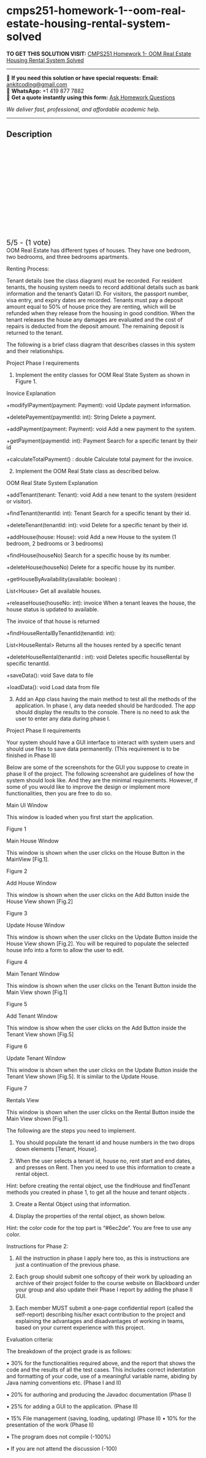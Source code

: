 # cmps251-homework-1--oom-real-estate-housing-rental-system-solved
**TO GET THIS SOLUTION VISIT:** [CMPS251 Homework 1- OOM Real Estate Housing Rental System Solved](https://www.ankitcodinghub.com/product/cmps251-solved/)


---

📩 **If you need this solution or have special requests:** **Email:** ankitcoding@gmail.com  
📱 **WhatsApp:** +1 419 877 7882  
📄 **Get a quote instantly using this form:** [Ask Homework Questions](https://www.ankitcodinghub.com/services/ask-homework-questions/)

*We deliver fast, professional, and affordable academic help.*

---

<h2>Description</h2>



<div class="kk-star-ratings kksr-auto kksr-align-center kksr-valign-top" data-payload="{&quot;align&quot;:&quot;center&quot;,&quot;id&quot;:&quot;110101&quot;,&quot;slug&quot;:&quot;default&quot;,&quot;valign&quot;:&quot;top&quot;,&quot;ignore&quot;:&quot;&quot;,&quot;reference&quot;:&quot;auto&quot;,&quot;class&quot;:&quot;&quot;,&quot;count&quot;:&quot;1&quot;,&quot;legendonly&quot;:&quot;&quot;,&quot;readonly&quot;:&quot;&quot;,&quot;score&quot;:&quot;5&quot;,&quot;starsonly&quot;:&quot;&quot;,&quot;best&quot;:&quot;5&quot;,&quot;gap&quot;:&quot;4&quot;,&quot;greet&quot;:&quot;Rate this product&quot;,&quot;legend&quot;:&quot;5\/5 - (1 vote)&quot;,&quot;size&quot;:&quot;24&quot;,&quot;title&quot;:&quot;CMPS251 Homework 1- OOM Real Estate Housing Rental System Solved&quot;,&quot;width&quot;:&quot;138&quot;,&quot;_legend&quot;:&quot;{score}\/{best} - ({count} {votes})&quot;,&quot;font_factor&quot;:&quot;1.25&quot;}">

<div class="kksr-stars">

<div class="kksr-stars-inactive">
            <div class="kksr-star" data-star="1" style="padding-right: 4px">


<div class="kksr-icon" style="width: 24px; height: 24px;"></div>
        </div>
            <div class="kksr-star" data-star="2" style="padding-right: 4px">


<div class="kksr-icon" style="width: 24px; height: 24px;"></div>
        </div>
            <div class="kksr-star" data-star="3" style="padding-right: 4px">


<div class="kksr-icon" style="width: 24px; height: 24px;"></div>
        </div>
            <div class="kksr-star" data-star="4" style="padding-right: 4px">


<div class="kksr-icon" style="width: 24px; height: 24px;"></div>
        </div>
            <div class="kksr-star" data-star="5" style="padding-right: 4px">


<div class="kksr-icon" style="width: 24px; height: 24px;"></div>
        </div>
    </div>

<div class="kksr-stars-active" style="width: 138px;">
            <div class="kksr-star" style="padding-right: 4px">


<div class="kksr-icon" style="width: 24px; height: 24px;"></div>
        </div>
            <div class="kksr-star" style="padding-right: 4px">


<div class="kksr-icon" style="width: 24px; height: 24px;"></div>
        </div>
            <div class="kksr-star" style="padding-right: 4px">


<div class="kksr-icon" style="width: 24px; height: 24px;"></div>
        </div>
            <div class="kksr-star" style="padding-right: 4px">


<div class="kksr-icon" style="width: 24px; height: 24px;"></div>
        </div>
            <div class="kksr-star" style="padding-right: 4px">


<div class="kksr-icon" style="width: 24px; height: 24px;"></div>
        </div>
    </div>
</div>


<div class="kksr-legend" style="font-size: 19.2px;">
            5/5 - (1 vote)    </div>
    </div>
OOM Real Estate has different types of houses. They have one bedroom, two bedrooms, and three bedrooms apartments.

Renting Process:

Tenant details (see the class diagram) must be recorded. For resident tenants, the housing system needs to record additional details such as bank information and the tenant’s Qatari ID. For visitors, the passport number, visa entry, and expiry dates are recorded. Tenants must pay a deposit amount equal to 50% of house price they are renting, which will be refunded when they release from the housing in good condition. When the tenant releases the house any damages are evaluated and the cost of repairs is deducted from the deposit amount. The remaining deposit is returned to the tenant.

The following is a brief class diagram that describes classes in this system and their relationships.

Project Phase I requirements

1. Implement the entity classes for OOM Real State System as shown in Figure 1.

Inovice Explanation

+modifyIPayment(payment: Payment): void Update payment information.

+deletePayement(paymentId: int): String Delete a payment.

+addPayment(payment: Payment): void Add a new payment to the system.

+getPayment(paymentId: int): Payment Search for a specific tenant by their id

+calculateTotalPayment() : double Calculate total payment for the invoice.

2. Implement the OOM Real State class as described below.

OOM Real State System Explanation

+addTenant(tenant: Tenant): void Add a new tenant to the system (resident or visitor).

+findTenant(tenantId: int): Tenant Search for a specific tenant by their id.

+deleteTenant(tenantId: int): void Delete for a specific tenant by their id.

+addHouse(house: House): void Add a new House to the system (1 bedroom, 2 bedrooms or 3 bedrooms)

+findHouse(houseNo) Search for a specific house by its number.

+deleteHouse(houseNo) Delete for a specific house by its number.

+getHouseByAvailability(available: boolean) :

List&lt;House&gt; Get all available houses.

+releaseHouse(houseNo: int): invoice When a tenant leaves the house, the house status is updated to available.

The invoice of that house is returned

+findHouseRentalByTenantId(tenantId: int):

List&lt;HouseRental&gt; Returns all the houses rented by a specific tenant

+deleteHouseRental(tenantId : int): void Deletes specific houseRental by specific tenantId.

+saveData(): void Save data to file

+loadData(): void Load data from file

3. Add an App class having the main method to test all the methods of the application. In phase I, any data needed should be hardcoded. The app should display the results to the console. There is no need to ask the user to enter any data during phase I.

Project Phase II requirements

Your system should have a GUI interface to interact with system users and should use files to save data permanently. (This requirement is to be finished in Phase II)

Below are some of the screenshots for the GUI you suppose to create in phase II of the project. The following screenshot are guidelines of how the system should look like. And they are the minimal requirements. However, if some of you would like to improve the design or implement more functionalities, then you are free to do so.

Main UI Window

This window is loaded when you first start the application.

Figure 1

Main House Window

This window is shown when the user clicks on the House Button in the MainView [Fig.1].

Figure 2

Add House Window

This window is shown when the user clicks on the Add Button inside the House View shown [Fig.2]

Figure 3

Update House Window

This window is shown when the user clicks on the Update Button inside the House View shown [Fig.2]. You will be required to populate the selected house info into a form to allow the user to edit.

Figure 4

Main Tenant Window

This window is shown when the user clicks on the Tenant Button inside the Main View shown [Fig.1]

Figure 5

Add Tenant Window

This window is show when the user clicks on the Add Button inside the Tenant View shown [Fig.5]

Figure 6

Update Tenant Window

This window is shown when the user clicks on the Update Button inside the Tenant View shown [Fig.5]. It is similar to the Update House.

Figure 7

Rentals View

This window is shown when the user clicks on the Rental Button inside the Main View shown [Fig.1].

The following are the steps you need to implement.

1. You should populate the tenant id and house numbers in the two drops down elements [Tenant, House].

2. When the user selects a tenant id, house no, rent start and end dates, and presses on Rent. Then you need to use this information to create a rental object.

Hint: before creating the rental object, use the findHouse and findTenant methods you created in phase 1, to get all the house and tenant objects .

3. Create a Rental Object using that information.

4. Display the properties of the rental object, as shown below.

Hint: the color code for the top part is “#6ec2de”. You are free to use any color.

Instructions for Phase 2:

1. All the instruction in phase I apply here too, as this is instructions are just a continuation of the previous phase.

4. Each group should submit one softcopy of their work by uploading an archive of their project folder to the course website on Blackboard under your group and also update their Phase I report by adding the phase II GUI.

5. Each member MUST submit a one-page confidential report (called the self-report) describing his/her exact contribution to the project and explaining the advantages and disadvantages of working in teams, based on your current experience with this project.

Evaluation criteria:

The breakdown of the project grade is as follows:

• 30% for the functionalities required above, and the report that shows the code and the results of all the test cases. This includes correct indentation and formatting of your code, use of a meaningful variable name, abiding by Java naming conventions etc. (Phase I and II)

• 20% for authoring and producing the Javadoc documentation (Phase I)

• 25% for adding a GUI to the application. (Phase II)

• 15% File management (saving, loading, updating) (Phase II) • 10% for the presentation of the work (Phase II)

• The program does not compile (-100%)

• If you are not attend the discussion (-100)
